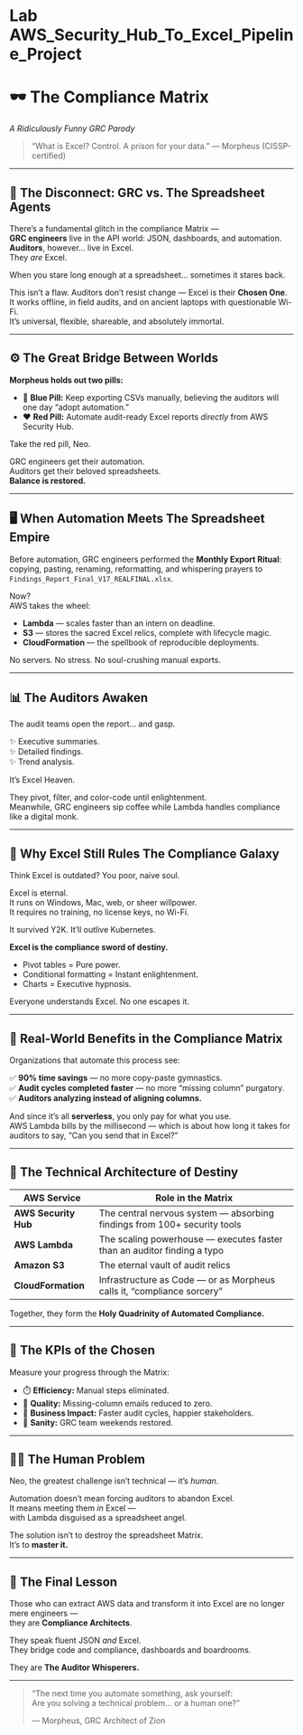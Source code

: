 # Lab AWS_Security_Hub_To_Excel_Pipeline_Project

# 🕶️ The Compliance Matrix  
*A Ridiculously Funny GRC Parody*

> “What is Excel? Control. A prison for your data.” — Morpheus (CISSP-certified)

---

## 🧩 The Disconnect: GRC vs. The Spreadsheet Agents  

There’s a fundamental glitch in the compliance Matrix —  
**GRC engineers** live in the API world: JSON, dashboards, and automation.  
**Auditors**, however… live in Excel.  
They *are* Excel.

When you stare long enough at a spreadsheet… sometimes it stares back.

This isn’t a flaw. Auditors don’t resist change — Excel is their **Chosen One**.  
It works offline, in field audits, and on ancient laptops with questionable Wi-Fi.  
It’s universal, flexible, shareable, and absolutely immortal.  

---

## ⚙️ The Great Bridge Between Worlds  

**Morpheus holds out two pills:**

- 💊 **Blue Pill:** Keep exporting CSVs manually, believing the auditors will one day “adopt automation.”  
- ❤️ **Red Pill:** Automate audit-ready Excel reports *directly* from AWS Security Hub.

Take the red pill, Neo.

GRC engineers get their automation.  
Auditors get their beloved spreadsheets.  
**Balance is restored.**

---

## 🖥️ When Automation Meets The Spreadsheet Empire  

Before automation, GRC engineers performed the **Monthly Export Ritual**:  
copying, pasting, renaming, reformatting, and whispering prayers to `Findings_Report_Final_V17_REALFINAL.xlsx`.

Now?  
AWS takes the wheel:

- **Lambda** — scales faster than an intern on deadline.  
- **S3** — stores the sacred Excel relics, complete with lifecycle magic.  
- **CloudFormation** — the spellbook of reproducible deployments.  

No servers. No stress. No soul-crushing manual exports.

---

## 📊 The Auditors Awaken  

The audit teams open the report… and gasp.  

✨ Executive summaries.  
✨ Detailed findings.  
✨ Trend analysis.  

It’s Excel Heaven.  

They pivot, filter, and color-code until enlightenment.  
Meanwhile, GRC engineers sip coffee while Lambda handles compliance like a digital monk.

---

## 🧮 Why Excel Still Rules The Compliance Galaxy  

Think Excel is outdated? You poor, naive soul.  

Excel is eternal.  
It runs on Windows, Mac, web, or sheer willpower.  
It requires no training, no license keys, no Wi-Fi.  

It survived Y2K. It’ll outlive Kubernetes.

**Excel is the compliance sword of destiny.**

- Pivot tables = Pure power.  
- Conditional formatting = Instant enlightenment.  
- Charts = Executive hypnosis.  

Everyone understands Excel. No one escapes it.

---

## 🚀 Real-World Benefits in the Compliance Matrix  

Organizations that automate this process see:  

✅ **90% time savings** — no more copy-paste gymnastics.  
✅ **Audit cycles completed faster** — no more “missing column” purgatory.  
✅ **Auditors analyzing instead of aligning columns.**  

And since it’s all **serverless**, you only pay for what you use.  
AWS Lambda bills by the millisecond — which is about how long it takes for auditors to say, “Can you send that in Excel?”

---

## 🧠 The Technical Architecture of Destiny  

| AWS Service | Role in the Matrix |
|--------------|--------------------|
| **AWS Security Hub** | The central nervous system — absorbing findings from 100+ security tools |
| **AWS Lambda** | The scaling powerhouse — executes faster than an auditor finding a typo |
| **Amazon S3** | The eternal vault of audit relics |
| **CloudFormation** | Infrastructure as Code — or as Morpheus calls it, “compliance sorcery” |

Together, they form the **Holy Quadrinity of Automated Compliance.**

---

## 🧭 The KPIs of the Chosen  

Measure your progress through the Matrix:  

- ⏱️ **Efficiency:** Manual steps eliminated.  
- 🧾 **Quality:** Missing-column emails reduced to zero.  
- 💼 **Business Impact:** Faster audit cycles, happier stakeholders.  
- 🧘 **Sanity:** GRC team weekends restored.

---

## 🧍‍♂️ The Human Problem  

Neo, the greatest challenge isn’t technical — it’s *human*.  

Automation doesn’t mean forcing auditors to abandon Excel.  
It means meeting them *in* Excel —  
with Lambda disguised as a spreadsheet angel.  

The solution isn’t to destroy the spreadsheet Matrix.  
It’s to **master it.**

---

## 🔑 The Final Lesson  

Those who can extract AWS data and transform it into Excel are no longer mere engineers —  
they are **Compliance Architects**.

They speak fluent JSON *and* Excel.  
They bridge code and compliance, dashboards and boardrooms.  

They are **The Auditor Whisperers.**

---

> “The next time you automate something, ask yourself:  
> Are you solving a technical problem… or a human one?”  
>
> — Morpheus, GRC Architect of Zion  
